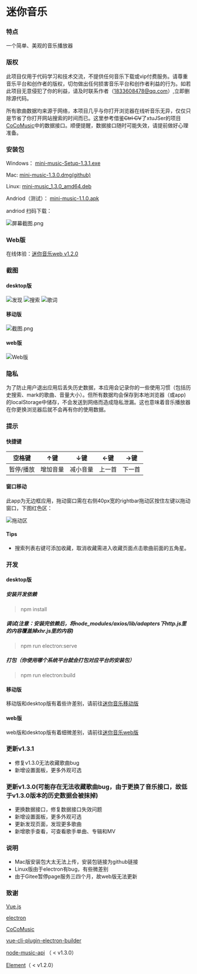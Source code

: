 # 迷你音乐

### 特点
一个简单、美观的音乐播放器

### 版权
此项目仅用于代码学习和技术交流，不提供任何音乐下载或vip付费服务。请尊重音乐平台和创作者的版权，切勿做出任何损害音乐平台和创作者利益的行为。如若此项目无意侵犯了你的利益，请及时联系作者（1833608478@qq.com）,立即删除源代码。

所有歌曲数据均来源于网络，本项目几乎与你打开浏览器在线听音乐无异，仅仅只是节省了你打开网站搜索的时间而已。这里参考借鉴~~Ctrl CV~~了xtuJSer的项目[CoCoMusic](https://github.com/xtuJSer/CoCoMusic)中的数据接口。顺便提醒，数据接口随时可能失效，请提前做好心理准备。

### 安装包
Windows：    [mini-music-Setup-1.3.1.exe](https://gitee.com/cgper/miniMusic/attach_files/712119/download/mini-music%20Setup%201.3.1.exe)

Mac:         [mini-music-1.3.0.dmg(github)](https://github.com/CGPer/miniMusic/releases/download/v1.3.0/mini-music-1.3.0.dmg)

Linux:       [mini-music_1.3.0_amd64.deb](https://gitee.com/cgper/miniMusic/attach_files/709596/download/mini-music_1.3.0_amd64.deb)

Andriod（测试）：    [mini-music-1.1.0.apk](https://gitee.com/cgper/mini-music-mobile/attach_files/530445/download/mini-music-1.1.0.apk)

andriod 扫码下载：

![](https://images.gitee.com/uploads/images/2020/1125/162724_4ad751f3_2020534.png "屏幕截图.png")

### Web版
在线体验：[迷你音乐web v1.2.0](http://cgper.gitee.io/mini-music-webpage)

### 截图
#### desktop版
![发现](https://images.gitee.com/uploads/images/2021/0303/101905_096579b6_2020534.png "发现.png")
![搜索](https://images.gitee.com/uploads/images/2021/0303/101928_13aba41e_2020534.png "搜索.png")
![歌词](https://images.gitee.com/uploads/images/2021/0303/102003_85954301_2020534.png "歌词.png")
#### 移动版
![](https://images.gitee.com/uploads/images/2020/1125/161948_c0653461_2020534.png "截图.png")
#### web版
![Web版](https://images.gitee.com/uploads/images/2021/0303/102129_17894994_2020534.png "Web.png")

### 隐私
为了防止用户退出应用后丢失历史数据，本应用会记录你的一些使用习惯（包括历史搜索、mark的歌曲、音量大小）。但所有数据均会保存到本地浏览器（或app)的localStorage中储存，不会发送到网络而造成隐私泄漏。这也意味着音乐播放器在你更换浏览器后就不会再有你的使用数据。

### 提示

#### 快捷键
| 空格键   | ↑键  | ↓键 | ←键 | →键 |
|-------|------|-------|-------|--------|
| 暂停/播放 | 增加音量 | 减小音量  | 上一首   | 下一首    |

#### 窗口移动
此app为无边框应用，拖动窗口需在右侧40px宽的rightbar拖动区按住左键以拖动窗口，下图红色区：

![拖动区](https://images.gitee.com/uploads/images/2021/0303/102845_8be80e5b_2020534.png "拖动区.png")

#### Tips
- 搜索列表右键可添加收藏，取消收藏需进入收藏页面点击歌曲前面的五角星。

### 开发
#### desktop版
##### 安装开发依赖
> npm install
##### 调试(注意：安装完依赖后，将node_modules/axios/lib/adapters下http.js里的内容覆盖掉xhr.js里的内容)
> npm run electron:serve
##### 打包（你使用哪个系统平台就会打包对应平台的安装包）
> npm run electron:build
#### 移动版
移动版和desktop版有着些许差别，请前往[迷你音乐移动版](https://gitee.com/cgper/mini-music-mobile)
#### web版
web版和desktop版有着细微差别，请前往[迷你音乐web版](https://gitee.com/cgper/mini-music-webpage)

### 更新v1.3.1
- 修复v1.3.0无法收藏歌曲bug
- 新增设置面板，更多外观可选


### 更新v1.3.0(可能存在无法收藏歌曲bug，由于更换了音乐接口，故低于v1.3.0版本的历史数据会被抹掉)
- 更换数据接口，修复数据接口失效问题
- 新增设置面板，更多外观可选
- 更新发现页面，发现更多歌曲
- 新增歌手查看，可查看歌手单曲、专辑和MV

### 说明
- Mac版安装包大太无法上传，安装包链接为github链接
- Linux版由于electron有bug，有些微差别
- 由于Gitee暂停page服务三四个月，故web版无法更新

### 致谢
[Vue.js](https://cn.vuejs.org/)

[electron](https://www.electronjs.org/)

[CoCoMusic](https://github.com/xtuJSer/CoCoMusic)

[vue-cli-plugin-electron-builder](https://github.com/nklayman/vue-cli-plugin-electron-builder)

[node-music-api](https://github.com/lunhui1994/node-music-api) （ < v1.3.0）

[Element](https://element.eleme.cn/#/zh-CN)（ < v1.2.0）
